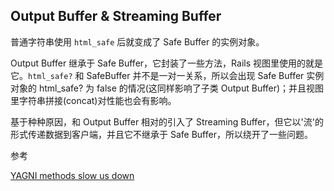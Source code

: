 ## Output Buffer & Streaming Buffer

普通字符串使用 `html_safe` 后就变成了 Safe Buffer 的实例对象。

Output Buffer 继承于 Safe Buffer，它封装了一些方法，Rails 视图里使用的就是它。`html_safe?` 和 SafeBuffer 并不是一对一关系，所以会出现 Safe Buffer 实例对象的 html_safe? 为 false 的情况(这同样影响了子类 Output Buffer)；并且视图里字符串拼接(concat)对性能也会有影响。

基于种种原因，和 Output Buffer 相对的引入了 Streaming Buffer，但它以'流'的形式传递数据到客户端，并且它不继承于 Safe Buffer，所以绕开了一些问题。

参考

[YAGNI methods slow us down](http://tenderlovemaking.com/2014/06/04/yagni-methods-slow-us-down.html)
